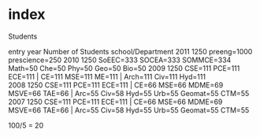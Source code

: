 # index 

Students


entry year		Number of Students		school/Department
	2011			1250				 preeng=1000 prescience=250
	2010			1250				 SoEEC=333 SOCEA=333 SOMMCE=334 Math=50 Che=50 Phy=50 Geo=50 Bio=50 
	2009			1250				 CSE=111 PCE=111 ECE=111 | CE=111 MSE=111 ME=111 | Arch=111 Civ=111 Hyd=111 				
	2008			1250				 CSE=111 PCE=111 ECE=111 | CE=66 MSE=66 MDME=69 MSVE=66 TAE=66 | Arc=55 Civ=58 Hyd=55 Urb=55 Geomat=55 CTM=55
	2007			1250				 CSE=111 PCE=111 ECE=111 | CE=66 MSE=66 MDME=69 MSVE=66 TAE=66 | Arc=55 Civ=58 Hyd=55 Urb=55 Geomat=55 CTM=55



100/5 = 20


